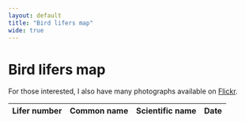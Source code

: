 ```yaml
---
layout: default
title: "Bird lifers map"
wide: true
---
```


# Bird lifers map

For those interested, I also have many photographs available on [Flickr](https://www.flickr.com/photos/chrisdown/albums/72157711447135721?layout=justified).

<link rel="stylesheet" href="https://unpkg.com/leaflet@1.7.1/dist/leaflet.css"/>
<script src="https://cdnjs.cloudflare.com/ajax/libs/PapaParse/5.3.0/papaparse.min.js"></script>
<script src="https://unpkg.com/leaflet@1.7.1/dist/leaflet.js"></script>
<link rel="stylesheet" href="https://cdnjs.cloudflare.com/ajax/libs/leaflet.markercluster/1.4.1/MarkerCluster.css"/>
<link rel="stylesheet" href="https://cdnjs.cloudflare.com/ajax/libs/leaflet.markercluster/1.4.1/MarkerCluster.Default.css"/>
<script src="https://cdnjs.cloudflare.com/ajax/libs/leaflet.markercluster/1.4.1/leaflet.markercluster.js"></script>

<div id="map"></div>
<div id="sightings-table-container">
    <table id="sightings-table">
        <thead>
            <tr>
                <th>Lifer number</th>
                <th>Common name</th>
                <th>Scientific name</th>
                <th>Date</th>
            </tr>
        </thead>
        <tbody>
            <!-- Rows will be added here dynamically -->
        </tbody>
    </table>
</div>

<script>
    var map = L.map('map').setView([0, 0], 2);
    L.tileLayer('https://{s}.tile.openstreetmap.org/{z}/{x}/{y}.png', {
        maxZoom: 19,
    }).addTo(map);
    L.Control.textbox = L.Control.extend({
        onAdd: function(map) {
            var text = L.DomUtil.create('div');
            text.id = "bird_tips";
            text.innerHTML = "<span style=\"background-color: rgba(0, 0, 0, 0.5); padding: 0.2em\">Click an entry in the table to focus the map</span>"
            return text;
        },

        onRemove: function(map) { }
    });
    L.control.textbox = function(opts) { return new L.Control.textbox(opts);}
    L.control.textbox({ position: 'bottomleft' }).addTo(map);

    var zoomLevel = 18;

    // disableClusteringAtZoom value should match the same as map.setView()
    var markers = L.markerClusterGroup({ maxClusterRadius: 50, disableClusteringAtZoom: zoomLevel });

    function processCSVData(csvURI) {
        Papa.parse(csvURI, {
            download: true,
            header: true,
            dynamicTyping: true,
            complete: function(results) {
                var data = results.data;
                var firstSightings = {};

                data.forEach(sighting => {
                    // TODO: huh, why does papa give an extra one?
                    if (!sighting || sighting.id === null) {
                        return;
                    }

                    var species = sighting.common_name;
                    var sightingDate = new Date(sighting.date);
                    var sightingDateUTC = new Date(sightingDate.getUTCFullYear(), sightingDate.getUTCMonth(), sightingDate.getUTCDate());

                    if (!firstSightings[species] || new Date(firstSightings[species].date) > sightingDateUTC) {
                        sighting.date = sightingDateUTC.toISOString().split('T')[0];
                        firstSightings[species] = sighting;
                    }
                });

                updateMapAndTable(firstSightings);
            }
        });
    }

    function updateMapAndTable(sightings) {
        var tableBody = document.getElementById('sightings-table').getElementsByTagName('tbody')[0];
        var liferNumber = 1;

        Object.values(sightings).forEach((sighting, index) => {
            var roundedLatitude = sighting.latitude.toFixed(5);
            var roundedLongitude = sighting.longitude.toFixed(5);
            var markerId = `marker-${index}`;

            var wikiLink = `https://en.wikipedia.org/wiki/${sighting.scientific_name.replace(/ /g, '_')}`;
            var marker = L.marker([sighting.latitude, sighting.longitude])
                .bindPopup(`${sighting.common_name}<br><span style="font-style: italic">${sighting.scientific_name}</span><br>${sighting.date}<br>${roundedLatitude}, ${roundedLongitude}<br><a href="${wikiLink}" target="_blank">Wikipedia</a>`);
            markers.addLayer(marker);

            // Scroll table on view
            marker.on('click', function() {
                var row = document.querySelector(`[data-marker-id="${markerId}"]`);
                if (row) {
                    row.scrollIntoView({behavior: "smooth", block: "center"});
                    document.querySelectorAll('#sightings-table tbody tr').forEach(tr => {
                        tr.style.fontWeight = 'normal';
                        tr.classList.remove('flash');
                    });
                    row.style.fontWeight = 'bold';
                    row.classList.add('flash');
                }

                var row = document.querySelector(`[data-marker-id="${markerId}"]`);
                if (row) {
                    row.scrollIntoView({behavior: "instant", block: "center"});
                    document.querySelectorAll('#sightings-table tbody tr').forEach(tr => tr.style.fontWeight = 'normal');
                    row.style.fontWeight = 'bold';
                }
            });

            var row = tableBody.insertRow();
            row.setAttribute('data-marker-id', markerId);
            row.insertCell(0).textContent = liferNumber++;
            row.insertCell(1).textContent = sighting.common_name;
            row.insertCell(2).textContent = sighting.scientific_name;
            row.insertCell(3).textContent = sighting.date;

            row.addEventListener('click', function() {
                map.setView(marker.getLatLng(), zoomLevel);
                marker.openPopup();
            });

            // Add the cluster group
            map.addLayer(markers);
        });
    }

    var csvURI = '/birds/data.csv'; // Updated CSV file URI
    processCSVData(csvURI);
</script>
